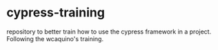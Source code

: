 # cypress-training
repository to better train how to use the cypress framework in a project. Following the wcaquino's training.

